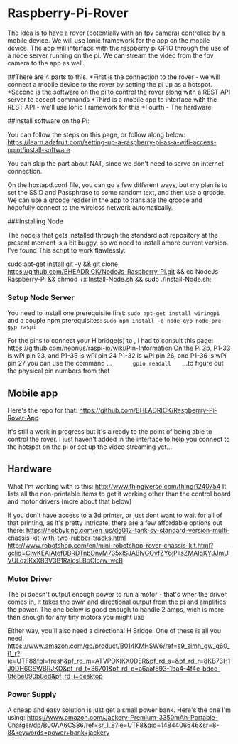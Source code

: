 # Raspberry-Pi-Rover

The idea is to have a rover (potentially with an fpv camera) controlled by a mobile device. We will use Ionic framework for the app on the mobile device. The app will interface with the raspberry pi GPIO through the use of a node server running on the pi. We can stream the video from the fpv camera to the app as well. 

##There are 4 parts to this. 
*First is the connection to the rover - we will connect a mobile device to the rover by setting the pi up as a hotspot. 
*Second is the software on the pi to control the rover along with a REST API server to accept commands
*Third is a mobile app to interface with the REST API - we'll use Ionic Framework for this
*Fourth - The hardware

##Install software on the Pi:

You can follow the steps on this page, or follow along below: https://learn.adafruit.com/setting-up-a-raspberry-pi-as-a-wifi-access-point/install-software

You can skip the part about NAT, since we don't need to serve an internet connection. 

On the hostapd.conf file, you can go a few different ways, but my plan is to set the SSID and Passphrase to some random text, and then use a qrcode. We can use a qrcode reader in the app to translate the qrcode and hopefully connect to the wireless network automatically.

###Installing Node

The nodejs that gets installed through the standard apt repository at the present moment is a bit buggy, so we need to install amore current version. I've found This script to work flawlessly:

sudo apt-get install git -y && git clone https://github.com/BHEADRICK/NodeJs-Raspberry-Pi.git && cd NodeJs-Raspberry-Pi && chmod +x Install-Node.sh && sudo ./Install-Node.sh;

### Setup Node Server

You need to install one prerequisite first:
`sudo apt-get install wiringpi`
and a couple npm prerequisites:
`sudo npm install -g node-gyp node-pre-gyp raspi`


For the pins to connect your H bridge(s) to , I had to consult this page:
https://github.com/nebrius/raspi-io/wiki/Pin-Information
 On the Pi 3b, P1-33 is wPi pin 23, and P1-35 is wPi pin 24
 P1-32 is wPi pin 26, and P1-36 is wPi pin 27
 you can use the command ...
`		gpio readall	`
 ...to figure out the physical pin numbers from that
 
## Mobile app
Here's the repo for that:
https://github.com/BHEADRICK/Raspberrry-Pi-Rover-App

It's still a work in progress but it's already to the point of being able to control the rover. I just haven't added in the interface to help you connect to the hotspot on the pi or set up the video streaming yet...

## Hardware
What I'm working with is this: http://www.thingiverse.com/thing:1240754
It lists all the non-printable items to get it working other than the control board and motor drivers (more about that below)


If you don't have access to a 3d printer, or just dont want to wait for all of that printing, as it's pretty intricate, there are a few affordable options out there: 
https://hobbyking.com/en_us/dg012-tank-sv-standard-version-multi-chassis-kit-with-two-rubber-tracks.html
http://www.robotshop.com/en/mini-robotshop-rover-chassis-kit.html?gclid=CjwKEAiAtefDBRDTnbDnvM735xISJABlvGOvfZY6jPIlsZMAIqKYJJmUVULqziKxXB3V3B1RajcsLBoCIcrw_wcB

### Motor Driver
The pi doesn't output enough power to run a motor - that's wher the driver comes in, it takes the pwm and directional output from the pi and amplifies the power. The one below is good enough to handle 2 amps, wich is more than enough for any tiny motors you might use

Either way, you'll also need a directional H Bridge. One of these is all you need. 
https://www.amazon.com/gp/product/B014KMHSW6/ref=s9_simh_gw_g60_i1_r?ie=UTF8&fpl=fresh&pf_rd_m=ATVPDKIKX0DER&pf_rd_s=&pf_rd_r=8KB73H1J0DH6CSWBRJKD&pf_rd_t=36701&pf_rd_p=a6aaf593-1ba4-4f4e-bdcc-0febe090b8ed&pf_rd_i=desktop

### Power Supply
A cheap and easy solution is just get a small power bank. Here's the one I'm using:
https://www.amazon.com/Jackery-Premium-3350mAh-Portable-Charger/dp/B00AA6CS86/ref=sr_1_8?ie=UTF8&qid=1484406646&sr=8-8&keywords=power+bank+jackery
